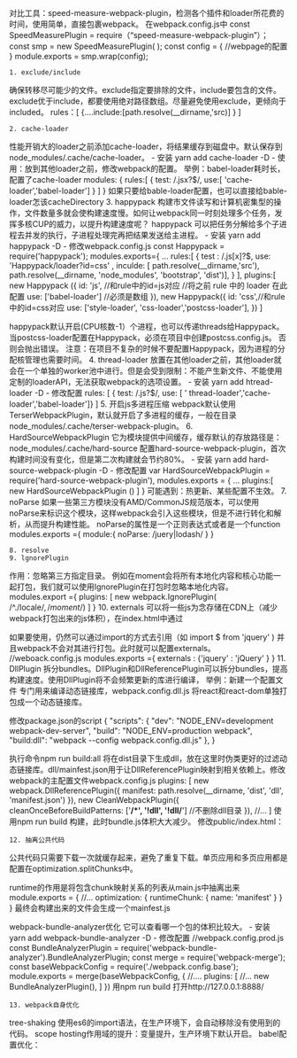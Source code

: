 对比工具：speed-measure-webpack-plugin，检测各个插件和loader所花费的时间，使用简单，直接包裹webpack。
在webpack.config.js中
const SpeedMeasurePlugin = require（“speed-measure-webpack-plugin”）；
const smp = new SpeedMeasurePlugin( );
const config = {
//webpage的配置
}
module.exports = smp.wrap(config);

	1. exclude/include
确保转移尽可能少的文件。exclude指定要排除的文件，include要包含的文件。exclude优于include，都要使用绝对路径数组。尽量避免使用exclude，更倾向于included。
rules：[
  {….include:[path.resolve(__dirname,'src)] }
]

	2. cache-loader
性能开销大的loader之前添加cache-loader，将结果缓存到磁盘中。默认保存到node_modules/.cache/cache-loader。
	- 安装 yarn add cache-loader -D
	- 使用：放到其他loader之前，修改webpack的配置。
举例：babel-loader耗时长，配置了cache-loader
modules: {
rules:[
{ test: /\.jsx?$/, use:[ 'cache-loader','babel-loader']  }
] }
如果只要给bable-loader配置，也可以直接给bable-loader怎该cacheDirectory
	3. happypack
构建市文件读写和计算机密集型的操作，文件数量多就会使构建速度慢。如何让webpack同一时刻处理多个任务，发挥多核CUP的威力，以提升构建速度呢？
happypack 可以把任务分解给多个子进程去并发的执行，子进程处理完再把结果发送给主进程。
	- 安装 yarn add happypack -D
	- 修改webpack.config.js
	const Happypack = require('happypack');
	modules.exports={
	…
	rules:[ 
	  { test : /\.js[x]?$,
	    use: 'Happypack/loader?id=css' ,
	    inculde: [ path.resolve(__dirname,'src'),
	    path.resolve(__dirname, 'node_modules', 'bootstrap', 'dist')],
	}
      ],
         plugins:[
           new Happypack ({ 
 id: 'js', //和rule中的id=js对应
            //将之前 rule 中的 loader 在此配置
            use: ['babel-loader'] //必须是数组
        }),
        new Happypack({
            id: 'css',//和rule中的id=css对应
            use: ['style-loader', 'css-loader','postcss-loader'],
        })
    ]

happypack默认开启(CPU核数-1）个进程，也可以传递threads给Happypack。
当postcss-loader配置在Happypack，必须在项目中创建postcss.config.js。
否则会抛出错误。
注意：在项目不复杂的时候不要配置Happypack，因为进程的分配核管理也需要时间。
	4. thread-loader
放置在其他loader之前，其他loader就会在一个单独的worker池中进行。但是会受到限制：不能产生新文件、不能使用定制的loaderAPI，无法获取webpack的选项设置。
	- 安装 yarn add htread-loader -D
	- 修改配置
rules: [
{ test: /\.js?$/,  use: [ ' thread-loader','cache-loader','babel-loader']}
]
	5. 开启js多进程压缩
webpack默认使用TerserWebpackPlugin，默认就开启了多进程的缓存，一般在目录node_modules/.cache/terser-webpack-plugin。
	6. HardSourceWebpackPlugin
它为模块提供中间缓存，缓存默认的存放路径是：node_modules/.cache/hard-source
配置hard-source-webpack-plugin，首次构建时间没有变化，但是第二次构建就会节约80%。
	- 安装 yarn add hard-source-webpack-plugin -D
	- 修改配置
	var HardSourceWebpackPlugin = require('hard-source-webpack-plugin'),
	modules.exports = {
	…
	plugins:[
	   new HardSourceWebpackPlugin ()
	]  }
可能遇到：热更新、某些配置不生效。
	7. noParse
如果一些第三方模块没有AMD/CommonJS规范版本，可以使用noParse来标识这个模块，这样webpack会引入这些模块，但是不进行转化和解析，从而提升构建性能。
noParse的属性是一个正则表达式或者是一个function
modules.exports ={
module:{ noParse: /juery|lodash/ }  }

	8. resolve
	9. lgnorePlugin
作用：忽略第三方指定目录。
例如在moment会将所有本地化内容和核心功能一起打包，我们就可以使用IgnorePlugin在打包时忽略本地化内容。
modules.export ={ 
plugins: [ new webpack.IgnorePlugin( /^\.\/locale$/,/moment$/)
]
}
	10. externals
可以将一些js为念存储在CDN上（减少webpack打包出来的js体积），在index.html中通过<script>标签引入。
<script src="http://libs.baidu.com/jquery/2.0.0/jquery.min.js"></script>
如果要使用，仍然可以通过import的方式去引用（如 import $ from 'jquery' ) 并且webpack不会对其进行打包。此时就可以配置externals。
//weboack.config.js
modules.exports ={ 
externals : {'jquery' : 'jQuery' } }
	11. DllPlugin
拆分bundles。DllPlugin和DllReferencePlugin可以拆分bundles，提高构建速度。使用DllPlugin将不会频繁更新的库进行编译，
举例：新建一个配置文件 专门用来编译动态链接库，webpack.config.dll.js 将react和react-dom单独打包成一个动态链接库。



修改package.json的script
{ "scripts": 
{ "dev": "NODE_ENV=development webpack-dev-server",
 "build": "NODE_ENV=production webpack", 
"build:dll": "webpack --config webpack.config.dll.js"
 }, }

执行命令npm run build:all 将在dist目录下生成dll，放在这里时伪类更好的过滤动态链接库。dll/mainfest.json用于让DllReferencePlugin映射到相关依赖上。修改webpack的主配置文件webpack.config.js
plugins: [ 
new webpack.DllReferencePlugin({ 
manifest: path.resolve(__dirname, 'dist', 'dll', 'manifest.json')
 }), 
new CleanWebpackPlugin({ 
cleanOnceBeforeBuildPatterns: ['**/*', '!dll', '!dll/**']
 //不删除dll目录 }), //... ]
使用npm run build 构建，此时bundle.js体积大大减少。
修改public/index.html：<script src="/dll/react.dll.9dcd9d.js"></script> 

	12. 抽离公共代码
公共代码只需要下载一次就缓存起来，避免了重复下载。单页应用和多页应用都是配置在optimization.splitChunks中。


runtime的作用是将包含chunk映射关系的列表从main.js中抽离出来
module.exports = {
    //...
    optimization: {
        runtimeChunk: {
            name: 'manifest'
        }
    }
}
最终会构建出来的文件会生成一个mainfest.js

webpack-bundle-analyzer优化
它可以查看哪一个包的体积比较大。
	- 安装 yarn add webpack-bundle-analyzer -D
	- 修改配置 
//webpack.config.prod.js
const BundleAnalyzerPlugin = require('webpack-bundle-analyzer').BundleAnalyzerPlugin;
const merge = require('webpack-merge');
const baseWebpackConfig = require('./webpack.config.base');
module.exports = merge(baseWebpackConfig, {
    //....
    plugins: [
        //...
        new BundleAnalyzerPlugin(),
    ]
})
用npm run build 打开http://127.0.0.1:8888/

	13. webpack自身优化
tree-shaking 
使用es6的import语法，在生产环境下，会自动移除没有使用到的代码。
scope hosting作用域的提升：变量提升，生产环境下默认开启。
babel配置优化：
